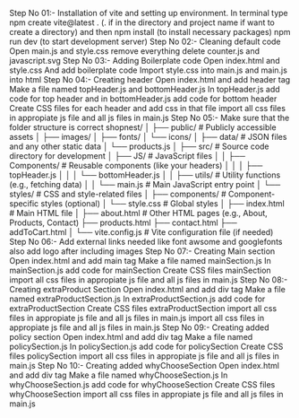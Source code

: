 Step No 01:-
    Installation of vite and setting up environment.
        In terminal type 
            npm create vite@latest . (. if in the directory and project name if want to create a directory) and then
            npm install (to install necessary packages)
            npm run dev (to start development server)
Step No 02:-
    Cleaning default code
        Open main.js and style.css
            remove everything
        delete counter.js and javascript.svg
Step No 03:-
    Adding Boilerplate code
        Open index.html and style.css
            And add boilerplate code 
    Import style.css into main.js and main.js into html
Step No 04:-
    Creating header 
        Open index.html and add header tag
        Make a file named topHeader.js and bottomHeader.js
            In topHeader.js add code for top header and in bottomHeader.js add code for bottom header
        Create CSS  files for each header and add css in that file
        import all css files in appropiate js file and all js files in main.js
Step No 05:- 
    Make sure that the folder structure is correct
        shopnest/
        │
        ├── public/                 # Publicly accessible assets
        │   ├── images/
        │   ├── fonts/
        │   └── icons/
        │
        ├── data/                   # JSON files and any other static data
        │   └── products.js
        │
        ├── src/                    # Source code directory for development
        │   ├── JS/                 # JavaScript files
        │   │   ├── Components/     # Reusable components (like your headers)
        │   │   │   ├── topHeader.js
        │   │   │   └── bottomHeader.js
        │   │   ├── utils/          # Utility functions (e.g., fetching data)
        │   │   └── main.js         # Main JavaScript entry point
        │   └── styles/             # CSS and style-related files
        │       ├── components/     # Component-specific styles (optional)
        │       └── style.css       # Global styles
        │
        ├── index.html              # Main HTML file
        │
        ├── about.html              # Other HTML pages (e.g., About, Products, Contact)
        ├── products.html
        ├── contact.html
        ├── addToCart.html
        │
        └── vite.config.js          # Vite configuration file (if needed)
Step No 06:-
    Add external links needed like font awsome and googlefonts also add logo after including images
Step No 07:-
    Creating Main section 
        Open index.html and add main tag
        Make a file named mainSection.js
            In mainSection.js add code for mainSection
        Create CSS  files mainSection 
        import all css files in appropiate js file and all js files in main.js
Step No 08:-
    Creating extraProduct Section
    Open index.html and add div tag 
        Make a file named extraProductSection.js
            In extraProductSection.js add code for extraProductSection
        Create CSS  files extraProductSection 
        import all css files in appropiate js file and all js files in main.js
        import all css files in appropiate js file and all js files in main.js
Step No 09:-
    Creating added policy section
    Open index.html and add div tag 
        Make a file named policySection.js
            In policySection.js add code for policySection
        Create CSS  files policySection 
        import all css files in appropiate js file and all js files in main.js
Step No 10:-
    Creating added whyChooseSection
    Open index.html and add div tag 
        Make a file named whyChooseSection.js
            In whyChooseSection.js add code for whyChooseSection
        Create CSS  files whyChooseSection 
        import all css files in appropiate js file and all js files in main.js